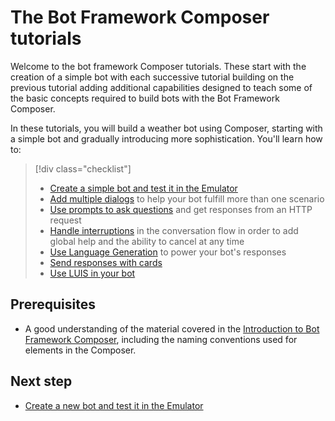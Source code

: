 # The Bot Framework Composer tutorials

Welcome to the bot framework Composer tutorials. These start with the creation of a simple bot with each successive tutorial building on the previous tutorial adding additional capabilities designed to teach some of the basic concepts required to build bots with the Bot Framework Composer.

In these tutorials, you will build a weather bot using Composer, starting with a simple bot and gradually introducing more sophistication. You'll learn how to: 
> [!div class="checklist"]
> * [Create a simple bot and test it in the Emulator](tutorial-create-bot.md)
> * [Add multiple dialogs](tutorial-add-dialog.md) to help your bot fulfill more than one scenario
> * [Use prompts to ask questions](tutorial-get-weather.md) and get responses from an HTTP request
> * [Handle interruptions](tutorial-add-help.md) in the conversation flow in order to add global help and the ability to cancel at any time 
> * [Use Language Generation](tutorial-lg.md) to power your bot's responses
> * [Send responses with cards](tutorial-cards.md)
> * [Use LUIS in your bot](tutorial-luis.md)

## Prerequisites
- A good understanding of the material covered in the [Introduction to Bot Framework Composer](../introduction.md), including the naming conventions used for elements in the Composer.

## Next step
 - [Create a new bot and test it in the Emulator](./tutorial-create-bot.md)
